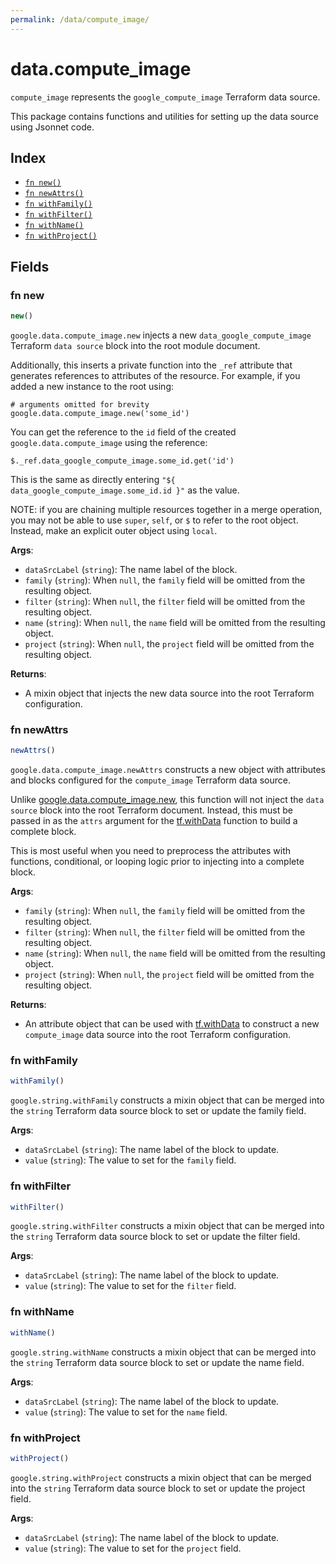 ```yaml
---
permalink: /data/compute_image/
---
```


# data.compute_image

`compute_image` represents the `google_compute_image` Terraform data source.



This package contains functions and utilities for setting up the data source using Jsonnet code.


## Index

* [`fn new()`](#fn-new)
* [`fn newAttrs()`](#fn-newattrs)
* [`fn withFamily()`](#fn-withfamily)
* [`fn withFilter()`](#fn-withfilter)
* [`fn withName()`](#fn-withname)
* [`fn withProject()`](#fn-withproject)

## Fields

### fn new

```ts
new()
```


`google.data.compute_image.new` injects a new `data_google_compute_image` Terraform `data source`
block into the root module document.

Additionally, this inserts a private function into the `_ref` attribute that generates references to attributes of the
resource. For example, if you added a new instance to the root using:

    # arguments omitted for brevity
    google.data.compute_image.new('some_id')

You can get the reference to the `id` field of the created `google.data.compute_image` using the reference:

    $._ref.data_google_compute_image.some_id.get('id')

This is the same as directly entering `"${ data_google_compute_image.some_id.id }"` as the value.

NOTE: if you are chaining multiple resources together in a merge operation, you may not be able to use `super`, `self`,
or `$` to refer to the root object. Instead, make an explicit outer object using `local`.

**Args**:
  - `dataSrcLabel` (`string`): The name label of the block.
  - `family` (`string`):  When `null`, the `family` field will be omitted from the resulting object.
  - `filter` (`string`):  When `null`, the `filter` field will be omitted from the resulting object.
  - `name` (`string`):  When `null`, the `name` field will be omitted from the resulting object.
  - `project` (`string`):  When `null`, the `project` field will be omitted from the resulting object.

**Returns**:
- A mixin object that injects the new data source into the root Terraform configuration.


### fn newAttrs

```ts
newAttrs()
```


`google.data.compute_image.newAttrs` constructs a new object with attributes and blocks configured for the `compute_image`
Terraform data source.

Unlike [google.data.compute_image.new](#fn-compute_imagenew), this function will not inject the `data source`
block into the root Terraform document. Instead, this must be passed in as the `attrs` argument for the
[tf.withData](https://github.com/tf-libsonnet/core/tree/main/docs#fn-withdata) function to build a complete block.

This is most useful when you need to preprocess the attributes with functions, conditional, or looping logic prior to
injecting into a complete block.

**Args**:
  - `family` (`string`):  When `null`, the `family` field will be omitted from the resulting object.
  - `filter` (`string`):  When `null`, the `filter` field will be omitted from the resulting object.
  - `name` (`string`):  When `null`, the `name` field will be omitted from the resulting object.
  - `project` (`string`):  When `null`, the `project` field will be omitted from the resulting object.

**Returns**:
  - An attribute object that can be used with [tf.withData](https://github.com/tf-libsonnet/core/tree/main/docs#fn-withdata) to construct a new `compute_image` data source into the root Terraform configuration.


### fn withFamily

```ts
withFamily()
```

`google.string.withFamily` constructs a mixin object that can be merged into the `string`
Terraform data source block to set or update the family field.



**Args**:
  - `dataSrcLabel` (`string`): The name label of the block to update.
  - `value` (`string`): The value to set for the `family` field.


### fn withFilter

```ts
withFilter()
```

`google.string.withFilter` constructs a mixin object that can be merged into the `string`
Terraform data source block to set or update the filter field.



**Args**:
  - `dataSrcLabel` (`string`): The name label of the block to update.
  - `value` (`string`): The value to set for the `filter` field.


### fn withName

```ts
withName()
```

`google.string.withName` constructs a mixin object that can be merged into the `string`
Terraform data source block to set or update the name field.



**Args**:
  - `dataSrcLabel` (`string`): The name label of the block to update.
  - `value` (`string`): The value to set for the `name` field.


### fn withProject

```ts
withProject()
```

`google.string.withProject` constructs a mixin object that can be merged into the `string`
Terraform data source block to set or update the project field.



**Args**:
  - `dataSrcLabel` (`string`): The name label of the block to update.
  - `value` (`string`): The value to set for the `project` field.
